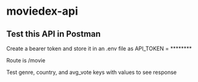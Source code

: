 # moviedex-api

## Test this API in Postman


Create a bearer token and store it in an .env file as API_TOKEN = ********


Route is /movie


Test genre, country, and avg_vote keys with values to see response




